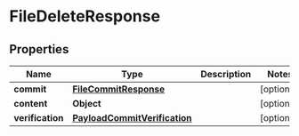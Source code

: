 
# FileDeleteResponse

## Properties
Name | Type | Description | Notes
------------ | ------------- | ------------- | -------------
**commit** | [**FileCommitResponse**](FileCommitResponse.md) |  |  [optional]
**content** | **Object** |  |  [optional]
**verification** | [**PayloadCommitVerification**](PayloadCommitVerification.md) |  |  [optional]



